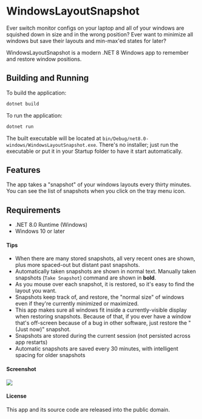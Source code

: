 WindowsLayoutSnapshot
=====================

Ever switch monitor configs on your laptop and all of your windows are squished down in size and in the wrong position?  Ever want to minimize all windows but save their layouts and min-max'ed states for later?

WindowsLayoutSnapshot is a modern .NET 8 Windows app to remember and restore window positions.

## Building and Running

To build the application:
```bash
dotnet build
```

To run the application:
```bash
dotnet run
```

The built executable will be located at `bin/Debug/net8.0-windows/WindowsLayoutSnapshot.exe`. There's no installer; just run the executable or put it in your Startup folder to have it start automatically.

## Features

The app takes a "snapshot" of your windows layouts every thirty minutes. You can see the list of snapshots when you click on the tray menu icon.

## Requirements

- .NET 8.0 Runtime (Windows)
- Windows 10 or later


#### Tips
* When there are many stored snapshots, all very recent ones are shown, plus more spaced-out but distant past snapshots.
* Automatically taken snapshots are shown in normal text.  Manually taken snapshots (`Take Snapshot`) command are shown in **bold**.
* As you mouse over each snapshot, it is restored, so it's easy to find the layout you want.
* Snapshots keep track of, and restore, the "normal size" of windows even if they're currently minimized or maximized.
* This app makes sure all windows fit inside a currently-visible display when restoring snapshots.  Because of that, if you ever have a window that's off-screen because of a bug in other software, just restore the "(Just now)" snapshot.
* Snapshots are stored during the current session (not persisted across app restarts)
* Automatic snapshots are saved every 30 minutes, with intelligent spacing for older snapshots


#### Screenshot
<img src="https://raw.github.com/adamsmith/WindowsLayoutSnapshot/master/screenshot.png" />


#### License
This app and its source code are released into the public domain.